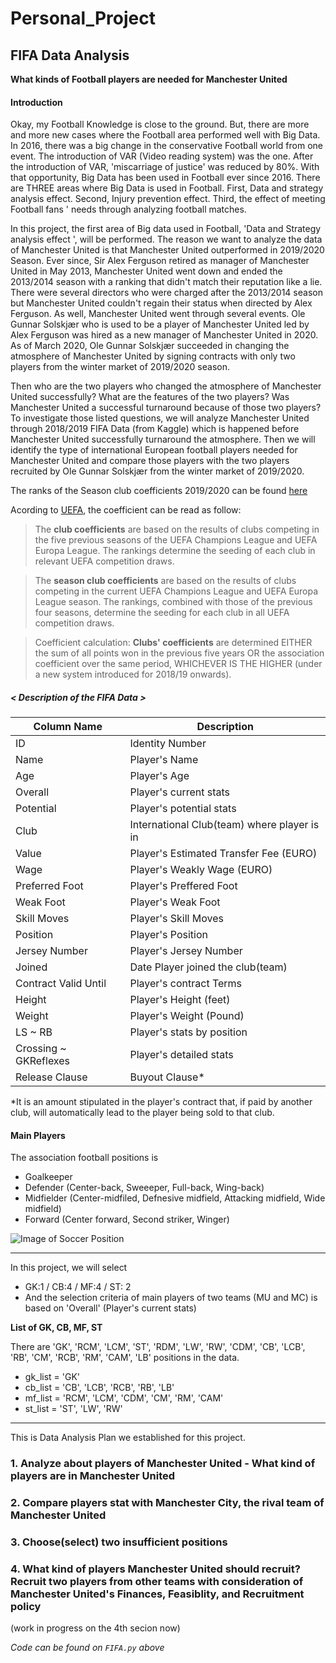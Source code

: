 # Personal_Project

## FIFA Data Analysis 
**What kinds of Football players are needed for Manchester United**

#### Introduction 
Okay, my Football Knowledge is close to the ground. But, there are more and more new cases where the Football area performed well with Big Data. In 2016, there was a big change in the conservative Football world from one event. The introduction of VAR (Video reading system) was the one. After the introduction of VAR, 'miscarriage of justice' was reduced by 80%. With that opportunity, Big Data has been used in Football ever since 2016. There are THREE areas where Big Data is used in Football. First, Data and strategy analysis effect. Second, Injury prevention effect. Third, the effect of meeting Football fans ' needs through analyzing football matches. 

In this project, the first area of Big data used in Football, 'Data and Strategy analysis effect ', will be performed. The reason we want to analyze the data of Manchester United is that Manchester United outperformed in 2019/2020 Season. Ever since, Sir Alex Ferguson retired as manager of Manchester United in May 2013, Manchester United went down and ended the 2013/2014 season with a ranking that didn't match their reputation like a lie. There were several directors who were charged after the 2013/2014 season but Manchester United couldn't regain their status when directed by Alex Ferguson. As well, Manchester United went through several events. Ole Gunnar Solskjær who is used to be a player of Manchester United led by Alex Ferguson was hired as a new manager of Manchester United in 2020. As of March 2020, Ole Gunnar Solskjær succeeded in changing the atmosphere of Manchester United by signing contracts with only two players from the winter market of 2019/2020 season. 

Then who are the two players who changed the atmosphere of Manchester United successfully? What are the features of the two players? Was Manchester United a successful turnaround because of those two players? To investigate those listed questions, we will analyze Manchester United through 2018/2019 FIFA Data (from Kaggle) which is happened before Manchester United successfully turnaround the atmosphere. Then we will identify the type of international European football players needed for Manchester United and compare those players with the two players recruited by Ole Gunnar Solskjær from the winter market of 2019/2020.

The ranks of the Season club coefficients 2019/2020 can be found [here](https://www.uefa.com/memberassociations/uefarankings/club/seasons/)

Acording to [UEFA](https://www.uefa.com/memberassociations/uefarankings/club/about/), the coefficient can be read as follow: 
> The **club coefficients** are based on the results of clubs competing in the five previous seasons of the UEFA Champions League and UEFA Europa League. The rankings determine the seeding of each club in relevant UEFA competition draws.

> The **season club coefficients** are based on the results of clubs competing in the current UEFA Champions League and UEFA Europa League season. The rankings, combined with those of the previous four seasons, determine the seeding for each club in all UEFA competition draws.

> Coefficient calculation: **Clubs' coefficients** are determined EITHER the sum of all points won in the previous five years OR the association coefficient over the same period, WHICHEVER IS THE HIGHER (under a new system introduced for 2018/19 onwards).


##### < Description of the FIFA Data >

| Column Name|  Description |
|--------|-----------|
| ID | Identity Number |
| Name | Player's Name |
| Age | Player's Age |
| Overall | Player's current stats |
| Potential | Player's potential stats |
| Club | International Club(team) where player is in|
| Value | Player's Estimated Transfer Fee (EURO)|
| Wage | Player's Weakly Wage (EURO)|
| Preferred Foot | Player's Preffered Foot |
| Weak Foot | Player's Weak Foot |
| Skill Moves | Player's Skill Moves |
| Position | Player's Position |
| Jersey Number | Player's Jersey Number |
| Joined | Date Player joined the club(team) |
| Contract Valid Until | Player's contract Terms |
| Height | Player's Height (feet) |
| Weight | Player's Weight (Pound) |
| LS ~ RB | Player's stats by position |
| Crossing ~ GKReflexes | Player's detailed stats |
| Release Clause | Buyout Clause* |

*It is an amount stipulated in the player's contract that, if paid by another club, will automatically lead to the player being sold to that club.

#### Main Players 
The association football positions is  
* Goalkeeper
* Defender (Center-back, Sweeeper, Full-back, Wing-back)
* Midfielder (Center-midfiled, Defnesive midfield, Attacking midfield, Wide midfield)
* Forward (Center forward, Second striker, Winger) 

![Image of Soccer Position](https://images.saymedia-content.com/.image/c_limit%2Ccs_srgb%2Cq_auto:good%2Cw_432/MTc1NDU0MjY3MDg2NTQ2NTAw/positions-in-soccer-and-their-roles.webp)

--- 
In this project, we will select 
* GK:1 / CB:4 / MF:4 / ST: 2
* And the selection criteria of main players of two teams (MU and MC) is based on 'Overall' (Player's current stats)

**List of GK, CB, MF, ST** 

There are 'GK', 'RCM', 'LCM', 'ST', 'RDM', 'LW', 'RW', 'CDM', 'CB', 'LCB',
       'RB', 'CM', 'RCB', 'RM', 'CAM', 'LB' positions in the data. 

* gk_list = 'GK'
* cb_list = 'CB', 'LCB', 'RCB', 'RB', 'LB'
* mf_list = 'RCM', 'LCM', 'CDM', 'CM', 'RM', 'CAM'
* st_list = 'ST', 'LW', 'RW'

---

This is Data Analysis Plan we established for this project. 

### 1. Analyze about players of Manchester United - What kind of players are in Manchester United
### 2. Compare players stat with Manchester City, the rival team of Manchester United
### 3. Choose(select) two insufficient positions
### 4. What kind of players Manchester United should recruit? Recruit two players from other teams with consideration of Manchester United's Finances, Feasiblity, and Recruitment policy
(work in progress on the 4th secion now)

*Code can be found on `FIFA.py` above*



